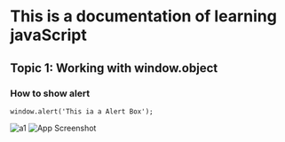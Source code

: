 # This is a documentation of learning javaScript
## Topic 1: Working with window.object
### How to show alert

~~~
window.alert('This ia a Alert Box');
~~~
![a1](https://user-images.githubusercontent.com/95132252/143728753-4d09c4a6-552c-4333-865b-c5bea7e0ef78.png)
![App Screenshot](https://imgur.com/sEu24aD)


